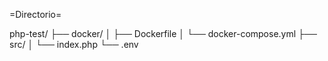 
=Directorio=

php-test/
├── docker/
│   ├── Dockerfile
│   └── docker-compose.yml
├── src/
│   └── index.php
└── .env


